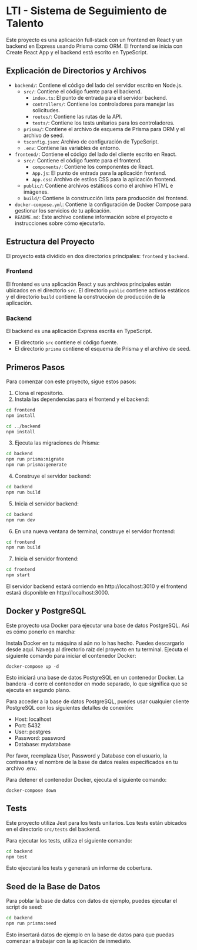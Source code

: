 # LTI - Sistema de Seguimiento de Talento

Este proyecto es una aplicación full-stack con un frontend en React y un backend en Express usando Prisma como ORM. El frontend se inicia con Create React App y el backend está escrito en TypeScript.

## Explicación de Directorios y Archivos

- `backend/`: Contiene el código del lado del servidor escrito en Node.js.
  - `src/`: Contiene el código fuente para el backend.
    - `index.ts`: El punto de entrada para el servidor backend.
    - `controllers/`: Contiene los controladores para manejar las solicitudes.
    - `routes/`: Contiene las rutas de la API.
    - `tests/`: Contiene los tests unitarios para los controladores.
  - `prisma/`: Contiene el archivo de esquema de Prisma para ORM y el archivo de seed.
  - `tsconfig.json`: Archivo de configuración de TypeScript.
  - `.env`: Contiene las variables de entorno.
- `frontend/`: Contiene el código del lado del cliente escrito en React.
  - `src/`: Contiene el código fuente para el frontend.
    - `components/`: Contiene los componentes de React.
    - `App.js`: El punto de entrada para la aplicación frontend.
    - `App.css`: Archivo de estilos CSS para la aplicación frontend.
  - `public/`: Contiene archivos estáticos como el archivo HTML e imágenes.
  - `build/`: Contiene la construcción lista para producción del frontend.
- `docker-compose.yml`: Contiene la configuración de Docker Compose para gestionar los servicios de tu aplicación.
- `README.md`: Este archivo contiene información sobre el proyecto e instrucciones sobre cómo ejecutarlo.

## Estructura del Proyecto

El proyecto está dividido en dos directorios principales: `frontend` y `backend`.

### Frontend

El frontend es una aplicación React y sus archivos principales están ubicados en el directorio `src`. El directorio `public` contiene activos estáticos y el directorio `build` contiene la construcción de producción de la aplicación.

### Backend

El backend es una aplicación Express escrita en TypeScript.
- El directorio `src` contiene el código fuente.
- El directorio `prisma` contiene el esquema de Prisma y el archivo de seed.

## Primeros Pasos

Para comenzar con este proyecto, sigue estos pasos:

1. Clona el repositorio.
2. Instala las dependencias para el frontend y el backend:
```sh
cd frontend
npm install

cd ../backend
npm install
```
3. Ejecuta las migraciones de Prisma:
```sh
cd backend
npm run prisma:migrate
npm run prisma:generate
```
4. Construye el servidor backend:
```sh
cd backend
npm run build
```
5. Inicia el servidor backend:
```sh
cd backend
npm run dev 
```

6. En una nueva ventana de terminal, construye el servidor frontend:
```sh
cd frontend
npm run build
```
7. Inicia el servidor frontend:
```sh
cd frontend
npm start
```

El servidor backend estará corriendo en http://localhost:3010 y el frontend estará disponible en http://localhost:3000.

## Docker y PostgreSQL

Este proyecto usa Docker para ejecutar una base de datos PostgreSQL. Así es cómo ponerlo en marcha:

Instala Docker en tu máquina si aún no lo has hecho. Puedes descargarlo desde aquí.
Navega al directorio raíz del proyecto en tu terminal.
Ejecuta el siguiente comando para iniciar el contenedor Docker:
```
docker-compose up -d
```
Esto iniciará una base de datos PostgreSQL en un contenedor Docker. La bandera -d corre el contenedor en modo separado, lo que significa que se ejecuta en segundo plano.

Para acceder a la base de datos PostgreSQL, puedes usar cualquier cliente PostgreSQL con los siguientes detalles de conexión:
 - Host: localhost
 - Port: 5432
 - User: postgres
 - Password: password
 - Database: mydatabase

Por favor, reemplaza User, Password y Database con el usuario, la contraseña y el nombre de la base de datos reales especificados en tu archivo .env.

Para detener el contenedor Docker, ejecuta el siguiente comando:
```
docker-compose down
```

## Tests

Este proyecto utiliza Jest para los tests unitarios. Los tests están ubicados en el directorio `src/tests` del backend.

Para ejecutar los tests, utiliza el siguiente comando:
```sh
cd backend
npm test
```

Esto ejecutará los tests y generará un informe de cobertura.

## Seed de la Base de Datos

Para poblar la base de datos con datos de ejemplo, puedes ejecutar el script de seed:
```sh
cd backend
npm run prisma:seed
```

Esto insertará datos de ejemplo en la base de datos para que puedas comenzar a trabajar con la aplicación de inmediato.